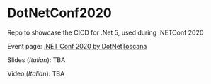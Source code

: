 # DotNetConf2020
Repo to showcase the CICD for .Net 5, used during .NETConf 2020

Event page: [.NET Conf 2020 by DotNetToscana](https://www.dotnettoscana.org/eventi/net-conf-2020-by-dotnettoscana/)

Slides (_Italian_): TBA

Video (_Italian_): TBA

